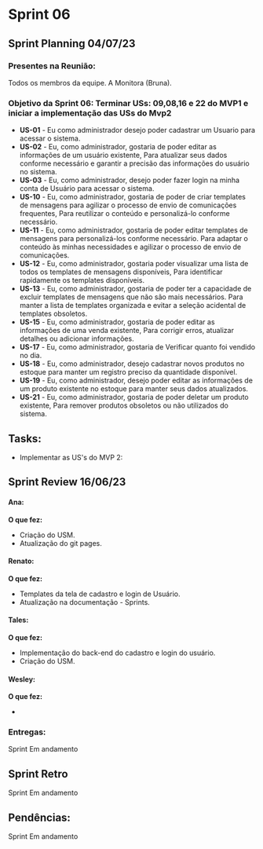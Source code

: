 # Sprint 06

## Sprint Planning 04/07/23

### Presentes na Reunião:

Todos os membros da equipe.
A Monitora (Bruna).

### Objetivo da Sprint 06: Terminar USs: 09,08,16 e 22 do MVP1 e iniciar a implementação das USs do Mvp2

- **US-01** - Eu como administrador desejo poder cadastrar um Usuario para acessar o sistema.
- **US-02** - Eu, como administrador, gostaria de poder editar as informações de um usuário existente, Para atualizar seus dados conforme necessário e garantir a precisão das informações do usuário no sistema.
- **US-03** - Eu, como administrador, desejo poder fazer login na minha conta de Usuário para acessar o sistema.
- **US-10** - Eu, como administrador, gostaria de poder de criar templates de mensagens para agilizar o processo de envio de comunicações frequentes, Para reutilizar o conteúdo e personalizá-lo conforme necessário.
- **US-11** - Eu, como administrador, gostaria de poder editar templates de mensagens para personalizá-los conforme necessário. Para adaptar o conteúdo às minhas necessidades e agilizar o processo de envio de comunicações.
- **US-12** - Eu, como administrador, gostaria poder visualizar uma lista de todos os templates de mensagens disponíveis, Para identificar rapidamente os templates disponíveis.
- **US-13** - Eu, como administrador, gostaria de poder ter a capacidade de excluir templates de mensagens que não são mais necessários. Para manter a lista de templates organizada e evitar a seleção acidental de templates obsoletos.
- **US-15** - Eu, como administrador, gostaria de poder editar as informações de uma venda existente, Para corrigir erros, atualizar detalhes ou adicionar informações.
- **US-17** - Eu, como administrador, gostaria de Verificar quanto foi vendido no dia.
- **US-18** - Eu, como administrador, desejo cadastrar novos produtos no estoque para manter um registro preciso da quantidade disponível.
- **US-19** - Eu, como administrador, desejo poder editar as informações de um produto existente no estoque para manter seus dados atualizados.
- **US-21** - Eu, como administrador, gostaria de poder deletar um produto existente, Para remover produtos obsoletos ou não utilizados do sistema.

## Tasks:

- Implementar as US's do MVP 2:

## Sprint Review 16/06/23

#### Ana:

**O que fez:**

- Criação do USM.
- Atualização do git pages.

#### Renato:

**O que fez:**

- Templates da tela de cadastro e login de Usuário.
- Atualização na documentação - Sprints.

#### Tales:

**O que fez:**

- Implementação do back-end do cadastro e login do usuário.
- Criação do USM.

#### Wesley:

**O que fez:**

-

### Entregas:

Sprint Em andamento

## Sprint Retro

Sprint Em andamento

## Pendências:

Sprint Em andamento
